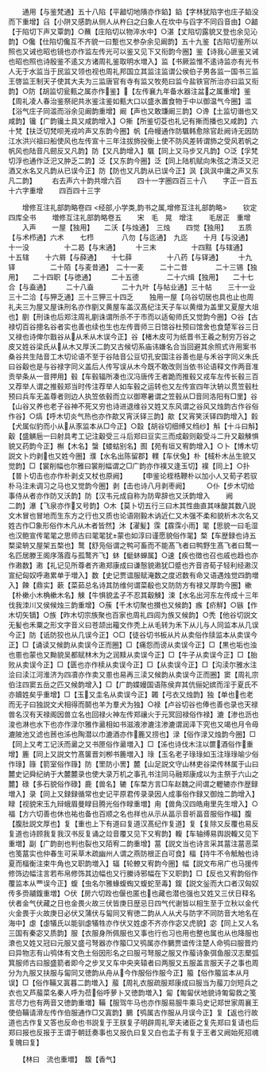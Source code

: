 <!-- { "loadSidebar": true } -->
　　通用【与鉴梵通】五十八陷【平韽切地隤亦作錎】錎【字林犹陷字也庄子錎没而下重增】臽【小阱又感韵从侧人从杵臼之臼象人在坎中与舀字不同舀音由】○韽【于陷切下声又覃韵】○蘸【庄陷切以物淬水中】○湛【丈陷切露貌又登也余见沁韵】○儳【仕陷切儳互不齐貌一曰蹔也又参杂余见阚韵】五十九鉴【古陷切鉴所以照也又诫也昭也镜也亦作监左传光可以鉴又见下又衔韵今圈】鉴【诗我心匪鉴又诫也昭也照也诗殷鉴不逺又方诸周礼鉴取明水増入】监【书厥监惟不逺诗监亦有光书人无于水监当于民监又领也视也周礼邦国立其监注监谓公侯伯子男各监一国书三监王啓监王制天子使其大夫为三监唐官有寺有监又牧苑曰监今盐铁官所治亦曰监又衔韵】○防【胡监切瓮甀之属亦作鉴】【左传襄九年备水器注盆之属重增】鉴【周礼凌人春治鉴祭祀共氷鉴注鉴如甀大口以盛氷置食物于中以御温气今圈】滥【浴气庄子同滥而浴余见阚韵重增】阚【声也又敢豏阚三韵】○谗【土监切谮也又咸韵】镵【广韵镵土具又咸韵增入】○摲【所鉴切芟也礼记有摲而播也又咸韵】六十梵【扶泛切梵呗羌戎吟声又东韵今圈】帆【舟幔通作防颿韩愈除官赴阙诗无因防江水洪兴祖曰船使风也左传宣十三年注拔斾投衡上使不防风差转谓斾之受风若帆之帆风也陆音凡劒反又凡韵】防【又凡韵增入】颿【同上又马步又凡韵】○泛【孚梵切浮也通作泛汜又肿乏二韵】泛【又东韵今圈】泛【同上陆机赋向朱弦之清泛又汜酒又水名又凡韵从已误今正】防【防也又凡韵从已误今正】沨【沨沨中庸之声又东凡二韵】
　　右去声六十韵共增六百
　　四十一字圈四百三十八
　　字正一百五十六字重增
　　四百四十三字



　　增修互注礼部韵略卷四
<经部,小学类,韵书之属,增修互注礼部韵略>
　　钦定四库全书
　　増修互注礼部韵略卷五
　　宋　毛　晃　增注
　　毛居正　重增
　　入声
　　一屋【独用】　　二沃【与烛通】　三烛
　　四觉【独用】　　五质【与术栉通】六术
　　七栉　　　　八勿【与迄通】　九迄
　　十月【与没通】　　　十一没　　　　　十二曷【与末通】
　　十三末　　　　　十四黠【与辖通】　　十五辖
　　十六屑【与薛通】　　十七薛　　　　　十八药【与铎通】
　　十九铎　　　　　二十陌【与麦昔通】　二十一麦
　　二十二昔　　　　二十三锡【独用】　　二十四职【与徳通】
　　二十五德　　　　二十六缉【独用】　　二十七合【与盍通】
　　二十八盍　　　　二十九叶【与帖业通】三十帖
　　三十一业　　　　三十二洽【与狎乏通】三十三狎三十四乏
　　独用一屋【乌谷切居也具也止也周礼夫三为屋又屋诛刑名亦作剭又黄屋车盖汉髙纪注天子车以黄缯为盖里又夏屋大俎也】剭【刑诛也后郑注周礼剭诛谓所杀不于市而以适甸师氏又觉韵今圈】○谷【古禄切百谷摠名谷者实也善也续也生也左传晋师三日馆谷杜预曰馆舍也食楚军谷三日又禄也诗俾尔戬谷从从禾从木误今正】谷【楮木皮可为纸晋书王羲之制穷万谷之皮又姓谷梁氏从从木又厚沃二韵又古候切系庙讳嫌名合当回避其余照式许用案书桑谷共生陆音工木切论语不至于谷陆音公豆切孔安国注谷善也是与禾谷字同义朱氏曰谷觳也是与谷禄字同义盖后人传写误从木今既不敢改则当依书论语释文作两音准贡举条从一音押用】毂【车毂辐所凑也汉冯唐传王者跪而推毂又戎车左传长毂三百又荐举人谓之推毂郑当时传注荐举人如车毂之运转也又左传宣四年汏辀以贯笠毂杜预曰兵车无盖尊者则边人执笠依毂而立以御寒暑谓之笠毂从□音同洛阳有□里】谷【山谷又养也老子谷神不死又穷也诗进退维谷又姓又东风谓之谷风又烛韵古作谷俗作谷】○熇【呼木切炎气热也亦作歊又宵沃铎三韵】歊【又宵笑沃铎四韵增入】豰【犬属似豹而小从从豕监本从□今正】○縠【胡谷切细缚又绉纱】斛【十斗曰斛】觳【盛觵巵一曰射具考工记注觳受三斗后郑曰豆实三而成觳则觳受斗二升又觳觫惧貌又药韵今正】槲【木名】螜【蝼蛄别名】囿【苑有垣又宥韵增入】○卜【博木切説文卜灼剥也又姓今圈】濮【水名出陈留郡】轐【车伏兔】朴【棫朴木丛生貌又觉韵】□【裳削幅也尔雅曰裳削幅谓之□广韵亦作襆又逢玉切】襆【同上】○扑【普卜切击也亦作朴剥攴又杖也原阙】
　　【申鉴论桎梏鞭朴以加小人又荀子若驭朴马注未调习之马也又觉韵今圈】剥【击也诗八月剥枣阙】　　　○仆【步木切给事侍从者亦作防又沃韵】防【汉韦元成自称为防卑辞也又沃韵增入
　　阙　　　　　　　二韵】瀑【飞泉亦作又号韵】○木【莫卜切五行三曰木其性曲直其味酸其数八説文木冒也冒地而生东方之行也又质也论语刚毅木讷近仁又木强不柔和貌析木次名又姓古作□象形俗作木凡从木者皆然】沐【濯髪】霂【霡霂小雨】毣【思貌一曰毛湿也汉鲍宣传毣毣之思师古曰毣毣犹蒙也如淳曰谨愿貌俗作毣】楘【车歴録也诗五楘梁辀又屋架五楘也】鹜【舒凫俗谓之鸭可畜而不能髙飞者曰鸭野生髙飞者曰鹜一名匹居滕王阁序落霞与孤鹜齐飞】蚞【蜓蚞蝉属】○速【疾也徴也召也戚也趋也亦作遫数】遫【礼记见所尊者齐遫郑康成曰谦慤貌遫犹□蹙也齐音咨荀子轻利经遫汉宣纪匈奴呼遫累单于増入】数【史记贾谊服赋淹数之度迟数有命又语遇烛觉四韵増入】餗【鼎实】蔌【菜茹总名诗其防维何谓菜殽也又防防方有禄又厚韵今圈】樕【朴樕小木桷樕木名】觫【牛惧貌孟子不忍其觳觫】涑【水名出河东左传成十三年伐我洓川又侯候烛三韵重增】○蔟【千木切聚也攅也又候韵】瘯【疥觧】○镞【作木切矢镝】○族【昨木切宗族聚也百家也周礼四闾为族又候韵】○秃【他谷切説文无髪也禾粟之形文字音义曰苍颉出籕文作秃上从毛转为禾下从儿与人同监本从几误今正】防【诋防狡也从几误今正】○□【徒谷切书板从片从卖俗作牍监本从卖误今正】□【诵读又候韵从卖误今正而圈】□【痛怨而谤从卖误今正】□【黒也垢也浊也慁也蒙也又黝貌吴都赋林木为之润黩从卖误今正】□【牛子从卖误今正】□【胎败从卖误今正】□【匮也亦作椟从卖误今正】□【从卖误今正】□【沟渎尔雅水注浍曰渎江河淮济为四凟亦作卖又慁也易再三渎又候韵从卖误今正而圈】窦【周礼宗伯注四窦五岳之匹又候韵增入】□【广韵媟嫚国语陈侯弃其伉俪妃嫔而淫于夏氏不亦嬻姓矣乎重增】□【玉又圭名从卖误今正】韣【弓衣又烛韵】独【单也也老而无子曰独説文犬相得而鬬也羊为羣犬为独】○禄【卢谷切谷也俸也善也录也天禄兽名汉有天禄阁因兽立名也回禄火神左传郑禳火于元冥回禄俗作禄】漉【渗也沥也浚也淋也水下也亦作渌尔雅作盝相如书滋液渗漉注渗漉谓润泽下究也又竭也月令毋漉陂池又滤也莤也泲也陶潜以巾漉酒亦作簏又捞也】渌【俗作渌又烛韵今圈】□【同上又考工记沃而盝之又书匣俗作盝増入】□【泲也诗伐木注以篚酒俗作重增】簏【同上又説文竹髙箧晋刘栁书簏増入】琭【玉名老子琭琭如玉注琭琭喻少俗作琭】簶【箭室俗作簶】防【罜防小罟】麓【山足説文守山林吏谷梁传林属于山曰麓史记舜纪纳于大麓麓录也使大录万机之事孔书注同马融郑康成以为主祭于六山之麓】碌【多石貌俗作碌】鹿【兽名】辘【车楘方言□车赵魏之间谓之轣辘亦作歴録増入】录【同上又録録循常也史记平原君传录录因人成事俗作録又御烛二韵增入】睩【视貌宋玉九辩蛾眉曼睩目腾光俗作睩重増】甪【兽角汉四皓甪里先生增入】○福【方六切善也休也祐也备也百顺之名也祥也从示从畐示音祈畐音服俗作福】腹【腹肚説文厚也】复【重也上下有道曰复道汉髙纪作复道】复【复除又反覆也易反复道也诗顾我复我汉书反复诵之竝音覆又见下又宥韵】輹【车轴缚易舆説輹又见下重増】副【广韵剖也判也裂也又陌宥二韵重增】葍【説文当也诗言采其葍注葍恶菜也笺葍实也仲春生可采草木疏幽州人谓之燕防根正白可食】楅【持牛不令觝触也诗夏而楅衡注束牛角也又职韵増入】辐【轮轑又宥韵今圈】幅【説文布帛广也马援传修饰边幅注言若布帛修饰其边幅也又行縢诗邪幅在下又职韵】□【反也又宥韵俗作覆监本从覀误今正】蝮【虫名尔雅蝝蝮蜪又蝮蛇至毒】鍑【説文釡而大口者汉匈奴传多赍鬴鍑重増】○伏【房六切跧也偃也匿也也藏也潜也强也又姓又三伏日释名伏者金气伏藏之日也金畏火故三伏皆庚日歴忌日四气代谢皆以相生至于立秋以金代火金畏于火故庚日必伏又蒲伏与匐同又宥徳二韵从人从犬与防字不同防音大地名在海中】虙【虙犠氏以能驯虙犠牲亦作伏又姓虙不齐亦作宓又虎貌】宓【同上又人名三国有秦宓又质韵】服【衣服身所佩服也又事也行也习也用也整也属也从也降服也滖也又姓又冠曰元服又盛弓弩器亦作箙□又鸮属亦作鵩贾谊传注楚人命鸮曰服晋灼曰异物志有山鸮体有文色土俗因形名之曰服弓弩服之服又作菔诗象弭鱼服汉志檿弧箕服师古曰服盛箭者即今之步叉又车中央夹辕者曰两服又五服盖言服天子之事也周分为九服又扶服与匐同又徳韵从舟从今作服俗作服今正】箙【俗作箙监本从月误】□【俗作鞴又寘暮二韵増入】菔【周礼衣服疏服郑康成曰服当为菔刀剑短兵之衣也又芦菔菜名秦人呼为莅俗呼萝卜又徳韵増入】匐【匍匐伏地貌诗匍匐救之笺言尽力也有两音又徳韵重増】鞴【服驾牛马也亦作服易服牛乘马史记郑世家周襄王使伯鞴请滑左传作伯服通作□又寘韵】鵩【鸮属古作服从月误今正】复【返也行故道也古作复又答也反命也书説复于王朕复子明辟周礼宰夫诸臣之复先郑曰复请也后郑曰报也反报于王谓于朝廷奏事也又报仇曰复又白也孟子有复于王者又阙始死招魂复魄曰复】


　　【林曰　流也重増】　馥【香气】
